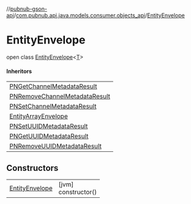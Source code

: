 //[pubnub-gson-api](../../../index.md)/[com.pubnub.api.java.models.consumer.objects_api](../index.md)/[EntityEnvelope](index.md)

# EntityEnvelope

open class [EntityEnvelope](index.md)&lt;[T](index.md)&gt;

#### Inheritors

| |
|---|
| [PNGetChannelMetadataResult](../../com.pubnub.api.java.models.consumer.objects_api.channel/-p-n-get-channel-metadata-result/index.md) |
| [PNRemoveChannelMetadataResult](../../com.pubnub.api.java.models.consumer.objects_api.channel/-p-n-remove-channel-metadata-result/index.md) |
| [PNSetChannelMetadataResult](../../com.pubnub.api.java.models.consumer.objects_api.channel/-p-n-set-channel-metadata-result/index.md) |
| [EntityArrayEnvelope](../-entity-array-envelope/index.md) |
| [PNSetUUIDMetadataResult](../../com.pubnub.api.java.models.consumer.objects_api.uuid/-p-n-set-u-u-i-d-metadata-result/index.md) |
| [PNGetUUIDMetadataResult](../../com.pubnub.api.java.models.consumer.objects_api.uuid/-p-n-get-u-u-i-d-metadata-result/index.md) |
| [PNRemoveUUIDMetadataResult](../../com.pubnub.api.java.models.consumer.objects_api.uuid/-p-n-remove-u-u-i-d-metadata-result/index.md) |

## Constructors

| | |
|---|---|
| [EntityEnvelope](-entity-envelope.md) | [jvm]<br>constructor() |
